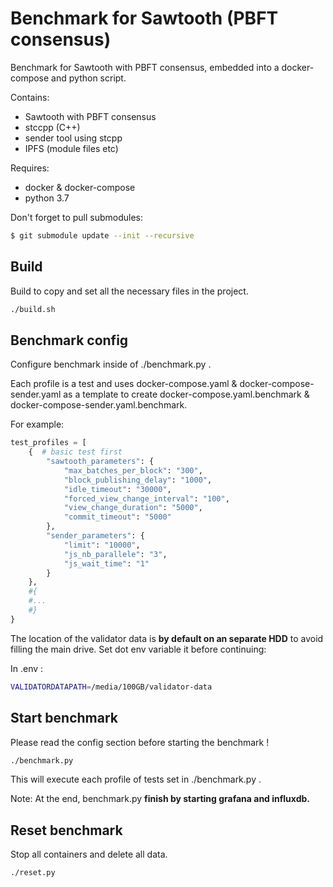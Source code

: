 # Benchmark for Sawtooth (PBFT consensus)

Benchmark for Sawtooth with PBFT consensus, embedded into a docker-compose and python script. 

Contains: 

* Sawtooth with PBFT consensus
* stccpp (C++)
* sender tool using stcpp
* IPFS (module files etc)
  
Requires:

* docker & docker-compose
* python 3.7

Don't forget to pull submodules: 
```bash
$ git submodule update --init --recursive
```

## Build

Build to copy and set all the necessary files in the project.
```bash
./build.sh
```

## Benchmark config

Configure benchmark inside of ./benchmark.py . 

Each profile is a test and uses docker-compose.yaml & docker-compose-sender.yaml as a template to create docker-compose.yaml.benchmark & docker-compose-sender.yaml.benchmark. 

For example:

```python
test_profiles = [
    {  # basic test first
        "sawtooth_parameters": {
            "max_batches_per_block": "300",
            "block_publishing_delay": "1000",
            "idle_timeout": "30000",
            "forced_view_change_interval": "100",
            "view_change_duration": "5000",
            "commit_timeout": "5000"
        },
        "sender_parameters": {
            "limit": "10000",
            "js_nb_parallele": "3",
            "js_wait_time": "1"
        }
    },
    #{
    #...
    #}
}
```


The location of the validator data is **by default on an separate HDD** to avoid filling the main drive. 
Set dot env variable it before continuing:

In .env :
```bash
VALIDATORDATAPATH=/media/100GB/validator-data
```


## Start benchmark

Please read the config section before starting the benchmark !
```bash
./benchmark.py
```
This will execute each profile of tests set in ./benchmark.py .

Note: At the end, benchmark.py **finish by starting grafana and influxdb.**

## Reset benchmark

Stop all containers and delete all data.

```bash
./reset.py
```


